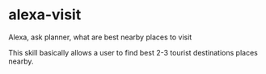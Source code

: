 # alexa-visit
Alexa, ask planner, what are best nearby places to visit

This skill basically allows a user to find best 2-3 tourist destinations places nearby.
